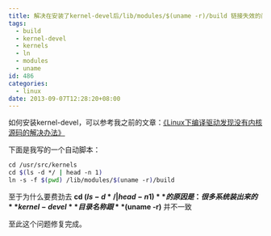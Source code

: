 ```yaml
---
title: 解决在安装了kernel-devel后/lib/modules/$(uname -r)/build 链接失效的问题
tags:
  - build
  - kernel-devel
  - kernels
  - ln
  - modules
  - uname
id: 486
categories:
  - linux
date: 2013-09-07T12:28:20+08:00
---
```


如何安装kernel-devel，可以参考我之前的文章：[《Linux下编译驱动发现没有内核源码的解决办法》](/2013/06/02/install-kernel-devel.html)

下面是我写的一个自动脚本：
```bash
cd /usr/src/kernels
cd $(ls -d */ | head -n 1)
ln -s -f $(pwd) /lib/modules/$(uname -r)/build
```

至于为什么要费劲去 **cd $(ls -d */ | head -n 1)** 的原因是：很多系统装出来的 **kernel-devel** 目录名称跟 **$(uname -r)** 并不一致

至此这个问题修复完成。

